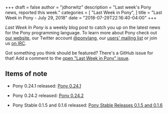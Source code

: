 +++
draft = false
author = "jdhorwitz"
description = "Last week's Pony news, reported this week."
categories = [
    "Last Week in Pony",
]
title = "Last Week in Pony - July 29, 2018"
date = "2018-07-29T22:16:40-04:00"
+++

_Last Week In Pony_ is a weekly blog post to catch you up on the latest news for the Pony programming language. To learn more about Pony check out [our website](ponylang.io), our Twitter account [@ponylang](https://twitter.com/ponylang), our [users' mailing list](https://pony.groups.io/g/user) or join us [on IRC](https://webchat.freenode.net/?channels=%23ponylang).

Got something you think should be featured? There's a GitHub issue for that! Add a comment to the [open "Last Week in Pony" issue](https://github.com/ponylang/ponylang.github.io/issues?q=is%3Aissue+is%3Aopen+label%3Alast-week-in-pony).

<!--more-->

## Items of note

- Pony 0.24.1 released: [Pony 0.24.1](https://www.ponylang.io/blog/2018/07/0.24.1-released/)

- Pony 0.24.2 released: [Pony 0.24.2](https://www.ponylang.io/blog/2018/07/0.24.2-released/)

- Pony Stable 0.1.5 and 0.1.6 released: [Pony Stable Releases 0.1.5 and 0.1.6](https://www.ponylang.io/blog/2018/07/pony-stable-0.1.5-and-0.1.6-released/)
